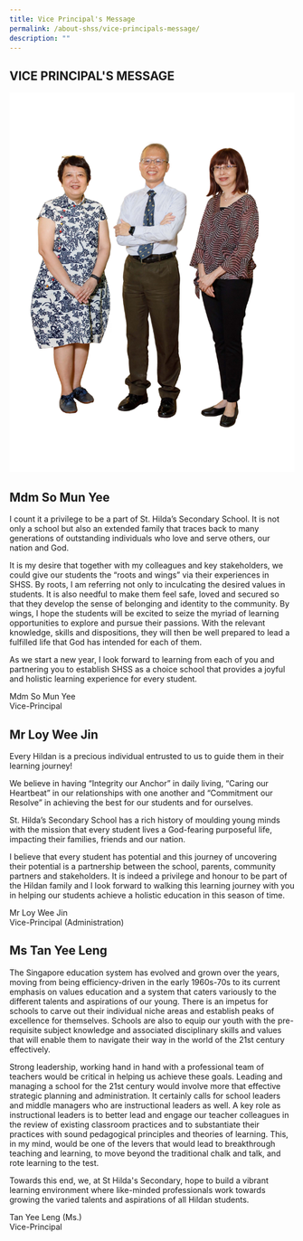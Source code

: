```yaml
---
title: Vice Principal's Message
permalink: /about-shss/vice-principals-message/
description: ""
---
```

VICE PRINCIPAL'S MESSAGE
------------------------
![](/images/VPs.jpg)

Mdm So Mun Yee
--------------

I count it a privilege to be a part of St. Hilda’s Secondary School. It is not only a school but also an extended family that traces back to many generations of outstanding individuals who love and serve others, our nation and God.

It is my desire that together with my colleagues and key stakeholders, we could give our students the “roots and wings” via their experiences in SHSS. By roots, I am referring not only to inculcating the desired values in students. It is also needful to make them feel safe, loved and secured so that they develop the sense of belonging and identity to the community. By wings, I hope the students will be excited to seize the myriad of learning opportunities to explore and pursue their passions. With the relevant knowledge, skills and dispositions, they will then be well prepared to lead a fulfilled life that God has intended for each of them.

As we start a new year, I look forward to learning from each of you and partnering you to establish SHSS as a choice school that provides a joyful and holistic learning experience for every student.

  

Mdm So Mun Yee                                                                                          <br>
Vice-Principal

  

Mr Loy Wee Jin
--------------

Every Hildan is a precious individual entrusted to us to guide them in their learning journey!

We believe in having “Integrity our Anchor” in daily living, “Caring our Heartbeat” in our relationships with one another and “Commitment our Resolve” in achieving the best for our students and for ourselves.

St. Hilda’s Secondary School has a rich history of moulding young minds with the mission that every student lives a God-fearing purposeful life, impacting their families, friends and our nation.

I believe that every student has potential and this journey of uncovering their potential is a partnership between the school, parents, community partners and stakeholders. It is indeed a privilege and honour to be part of the Hildan family and I look forward to walking this learning journey with you in helping our students achieve a holistic education in this season of time.

Mr Loy Wee Jin<br>
Vice-Principal (Administration)

Ms Tan Yee Leng
---------------

The Singapore education system has evolved and grown over the years, moving from being efficiency-driven in the early 1960s-70s to its current emphasis on values education and a system that caters variously to the different talents and aspirations of our young. There is an impetus for schools to carve out their individual niche areas and establish peaks of excellence for themselves. Schools are also to equip our youth with the pre-requisite subject knowledge and associated disciplinary skills and values that will enable them to navigate their way in the world of the 21st century effectively. 

Strong leadership, working hand in hand with a professional team of teachers would be critical in helping us achieve these goals. Leading and managing a school for the 21st century would involve more that effective strategic planning and administration. It certainly calls for school leaders and middle managers who are instructional leaders as well. A key role as instructional leaders is to better lead and engage our teacher colleagues in the review of existing classroom practices and to substantiate their practices with sound pedagogical principles and theories of learning. This, in my mind, would be one of the levers that would lead to breakthrough teaching and learning, to move beyond the traditional chalk and talk, and rote learning to the test. 

Towards this end, we, at St Hilda's Secondary, hope to build a vibrant learning environment where like-minded professionals work towards growing the varied talents and aspirations of all Hildan students.

  
Tan Yee Leng (Ms.)  
Vice-Principal